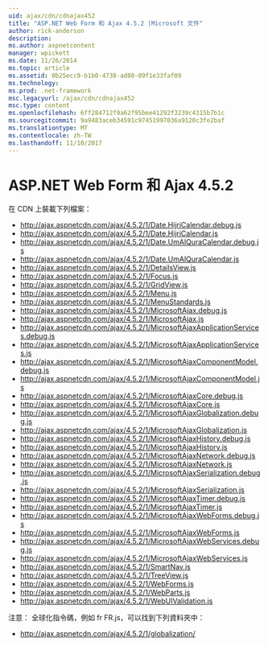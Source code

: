 ```yaml
---
uid: ajax/cdn/cdnajax452
title: "ASP.NET Web Form 和 Ajax 4.5.2 |Microsoft 文件"
author: rick-anderson
description: 
ms.author: aspnetcontent
manager: wpickett
ms.date: 11/26/2014
ms.topic: article
ms.assetid: 0b25ecc9-b1b0-4738-ad80-09f1e33faf09
ms.technology: 
ms.prod: .net-framework
msc.legacyurl: /ajax/cdn/cdnajax452
msc.type: content
ms.openlocfilehash: 6ff284712f9a62f95bee41292f3239c4315b7b1c
ms.sourcegitcommit: 9a9483aceb34591c97451997036a9120c3fe2baf
ms.translationtype: MT
ms.contentlocale: zh-TW
ms.lasthandoff: 11/10/2017
---
```

<a name="aspnet-web-forms-and-ajax-452"></a>ASP.NET Web Form 和 Ajax 4.5.2
====================
在 CDN 上裝載下列檔案：

- http://ajax.aspnetcdn.com/ajax/4.5.2/1/Date.HijriCalendar.debug.js
- http://ajax.aspnetcdn.com/ajax/4.5.2/1/Date.HijriCalendar.js
- http://ajax.aspnetcdn.com/ajax/4.5.2/1/Date.UmAlQuraCalendar.debug.js
- http://ajax.aspnetcdn.com/ajax/4.5.2/1/Date.UmAlQuraCalendar.js
- http://ajax.aspnetcdn.com/ajax/4.5.2/1/DetailsView.js
- http://ajax.aspnetcdn.com/ajax/4.5.2/1/Focus.js
- http://ajax.aspnetcdn.com/ajax/4.5.2/1/GridView.js
- http://ajax.aspnetcdn.com/ajax/4.5.2/1/Menu.js
- http://ajax.aspnetcdn.com/ajax/4.5.2/1/MenuStandards.js
- http://ajax.aspnetcdn.com/ajax/4.5.2/1/MicrosoftAjax.debug.js
- http://ajax.aspnetcdn.com/ajax/4.5.2/1/MicrosoftAjax.js
- http://ajax.aspnetcdn.com/ajax/4.5.2/1/MicrosoftAjaxApplicationServices.debug.js
- http://ajax.aspnetcdn.com/ajax/4.5.2/1/MicrosoftAjaxApplicationServices.js
- http://ajax.aspnetcdn.com/ajax/4.5.2/1/MicrosoftAjaxComponentModel.debug.js
- http://ajax.aspnetcdn.com/ajax/4.5.2/1/MicrosoftAjaxComponentModel.js
- http://ajax.aspnetcdn.com/ajax/4.5.2/1/MicrosoftAjaxCore.debug.js
- http://ajax.aspnetcdn.com/ajax/4.5.2/1/MicrosoftAjaxCore.js
- http://ajax.aspnetcdn.com/ajax/4.5.2/1/MicrosoftAjaxGlobalization.debug.js
- http://ajax.aspnetcdn.com/ajax/4.5.2/1/MicrosoftAjaxGlobalization.js
- http://ajax.aspnetcdn.com/ajax/4.5.2/1/MicrosoftAjaxHistory.debug.js
- http://ajax.aspnetcdn.com/ajax/4.5.2/1/MicrosoftAjaxHistory.js
- http://ajax.aspnetcdn.com/ajax/4.5.2/1/MicrosoftAjaxNetwork.debug.js
- http://ajax.aspnetcdn.com/ajax/4.5.2/1/MicrosoftAjaxNetwork.js
- http://ajax.aspnetcdn.com/ajax/4.5.2/1/MicrosoftAjaxSerialization.debug.js
- http://ajax.aspnetcdn.com/ajax/4.5.2/1/MicrosoftAjaxSerialization.js
- http://ajax.aspnetcdn.com/ajax/4.5.2/1/MicrosoftAjaxTimer.debug.js
- http://ajax.aspnetcdn.com/ajax/4.5.2/1/MicrosoftAjaxTimer.js
- http://ajax.aspnetcdn.com/ajax/4.5.2/1/MicrosoftAjaxWebForms.debug.js
- http://ajax.aspnetcdn.com/ajax/4.5.2/1/MicrosoftAjaxWebForms.js
- http://ajax.aspnetcdn.com/ajax/4.5.2/1/MicrosoftAjaxWebServices.debug.js
- http://ajax.aspnetcdn.com/ajax/4.5.2/1/MicrosoftAjaxWebServices.js
- http://ajax.aspnetcdn.com/ajax/4.5.2/1/SmartNav.js
- http://ajax.aspnetcdn.com/ajax/4.5.2/1/TreeView.js
- http://ajax.aspnetcdn.com/ajax/4.5.2/1/WebForms.js
- http://ajax.aspnetcdn.com/ajax/4.5.2/1/WebParts.js
- http://ajax.aspnetcdn.com/ajax/4.5.2/1/WebUIValidation.js

注意： 全球化指令碼，例如 fr FR.js，可以找到下列資料夾中：

- http://ajax.aspnetcdn.com/ajax/4.5.2/1/globalization/
